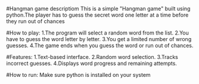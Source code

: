 #Hangman game descriptiom 
This is a simple "Hangman game" built using python.The player has to guess the secret word one letter at a time before they run out of chances

#How to play:
1.The program will select a random word from the list.
2.You have to guess the word letter by letter.
3.You get a limited number of wrong guesses.
4.The game ends when you guess the word or run out of chances.

#Features:
1.Text-based interface.
2.Random word selection.
3.Tracks incorrect guesses.
4.Displays word progress and remaining attempts.

#How to run:
Make sure python is installed on your system

